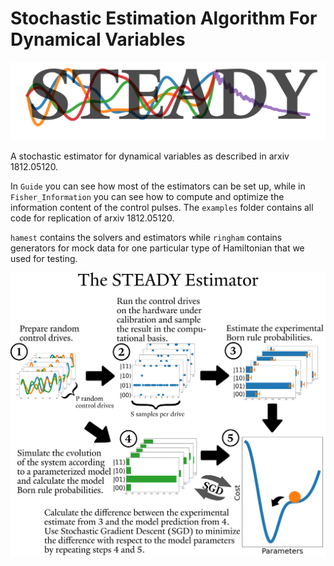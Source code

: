 # Stochastic Estimation Algorithm For Dynamical Variables

![STEADY](logo.png?raw=true)

A stochastic estimator for dynamical variables as described in arxiv 1812.05120.

In `Guide` you can see how most of the estimators can be set up, while in `Fisher_Information` you can see how to compute and optimize the information content of the control pulses. The `examples` folder contains all code for replication of arxiv 1812.05120.

`hamest` contains the solvers and estimators while `ringham` contains generators for mock data for one particular type of Hamiltonian that we used for testing.

![STEADY](blockdiagram.png?raw=true)
